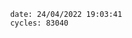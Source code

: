 

                date: 24/04/2022 19:03:41
                cycles: 83040

                         